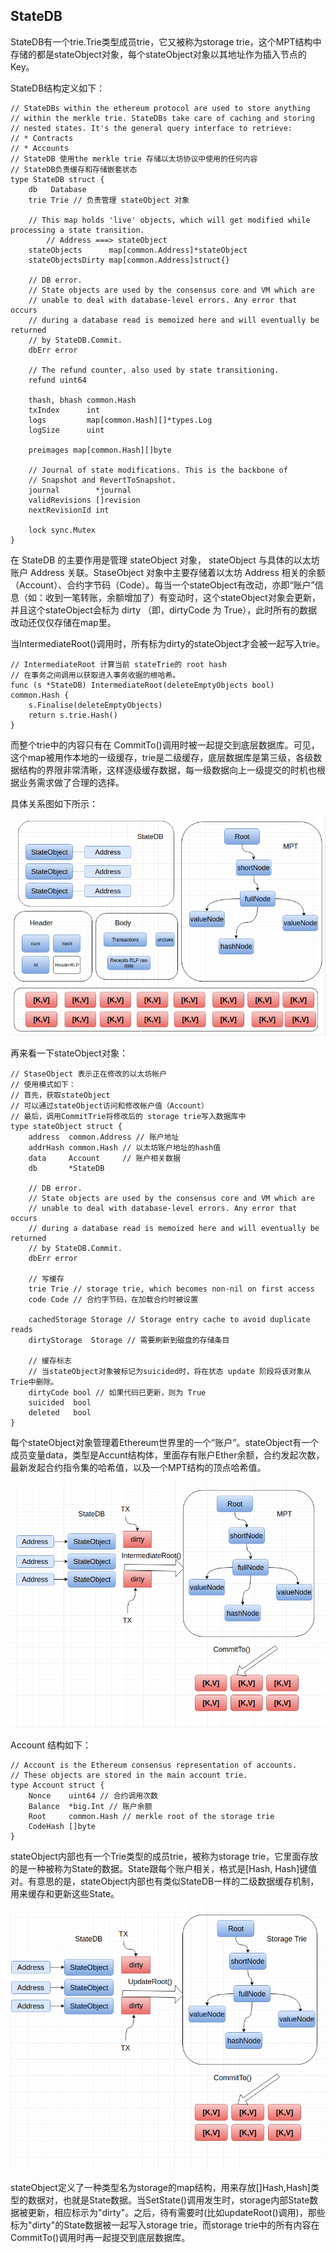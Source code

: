 ##  StateDB

StateDB有一个trie.Trie类型成员trie，它又被称为storage trie，这个MPT结构中存储的都是stateObject对象，每个stateObject对象以其地址作为插入节点的Key。

StateDB结构定义如下：
```
// StateDBs within the ethereum protocol are used to store anything
// within the merkle trie. StateDBs take care of caching and storing
// nested states. It's the general query interface to retrieve:
// * Contracts
// * Accounts
// StateDB 使用the merkle trie 存储以太坊协议中使用的任何内容
// StateDB负责缓存和存储嵌套状态
type StateDB struct {
	db   Database
	trie Trie // 负责管理 stateObject 对象

	// This map holds 'live' objects, which will get modified while processing a state transition.
        // Address ===> stateObject
	stateObjects      map[common.Address]*stateObject
	stateObjectsDirty map[common.Address]struct{}

	// DB error.
	// State objects are used by the consensus core and VM which are
	// unable to deal with database-level errors. Any error that occurs
	// during a database read is memoized here and will eventually be returned
	// by StateDB.Commit.
	dbErr error

	// The refund counter, also used by state transitioning.
	refund uint64

	thash, bhash common.Hash
	txIndex      int
	logs         map[common.Hash][]*types.Log
	logSize      uint

	preimages map[common.Hash][]byte

	// Journal of state modifications. This is the backbone of
	// Snapshot and RevertToSnapshot.
	journal        *journal
	validRevisions []revision
	nextRevisionId int

	lock sync.Mutex
}
```

在 StateDB 的主要作用是管理 stateObject 对象， stateObject 与具体的以太坊账户 Address 关联。StaseObject 对象中主要存储着以太坊 Address 相关的余额（Account）、合约字节码（Code）。每当一个stateObject有改动，亦即“账户”信息（如：收到一笔转账，余额增加了）有变动时，这个stateObject对象会更新，并且这个stateObject会标为 dirty （即，dirtyCode 为 True），此时所有的数据改动还仅仅存储在map里。

当IntermediateRoot()调用时，所有标为dirty的stateObject才会被一起写入trie。

```
// IntermediateRoot 计算当前 stateTrie的 root hash
// 在事务之间调用以获取进入事务收据的根哈希。
func (s *StateDB) IntermediateRoot(deleteEmptyObjects bool) common.Hash {
	s.Finalise(deleteEmptyObjects)
	return s.trie.Hash()
}
```

而整个trie中的内容只有在 CommitTo()调用时被一起提交到底层数据库。可见，这个map被用作本地的一级缓存，trie是二级缓存，底层数据库是第三级，各级数据结构的界限非常清晰，这样逐级缓存数据，每一级数据向上一级提交的时机也根据业务需求做了合理的选择。

具体关系图如下所示：

![](https://github.com/xianfeng92/ethereum-code-analysis/blob/master/images/EthDBStructure.png)


再来看一下stateObject对象：

```
// StaseObject 表示正在修改的以太坊帐户
// 使用模式如下：
// 首先，获取stateObject
// 可以通过stateObject访问和修改帐户值（Account）
// 最后，调用CommitTrie将修改后的 storage trie写入数据库中
type stateObject struct {
	address  common.Address // 账户地址
	addrHash common.Hash // 以太坊账户地址的hash值
	data     Account     // 账户相关数据
	db       *StateDB

	// DB error.
	// State objects are used by the consensus core and VM which are
	// unable to deal with database-level errors. Any error that occurs
	// during a database read is memoized here and will eventually be returned
	// by StateDB.Commit.
	dbErr error

	// 写缓存
	trie Trie // storage trie, which becomes non-nil on first access
	code Code // 合约字节码，在加载合约时被设置

	cachedStorage Storage // Storage entry cache to avoid duplicate reads
	dirtyStorage  Storage // 需要刷新到磁盘的存储条目

	// 缓存标志
	// 当stateObject对象被标记为suicided时，将在状态 update 阶段将该对象从Trie中删除。
	dirtyCode bool // 如果代码已更新，则为 True
	suicided  bool
	deleted   bool
}

```
每个stateObject对象管理着Ethereum世界里的一个“账户”。stateObject有一个成员变量data，类型是Accunt结构体，里面存有账户Ether余额，合约发起次数，最新发起合约指令集的哈希值，以及一个MPT结构的顶点哈希值。

![](https://github.com/xianfeng92/ethereum-code-analysis/blob/master/images/EthStateDB.png)

Account 结构如下：
```
// Account is the Ethereum consensus representation of accounts.
// These objects are stored in the main account trie.
type Account struct {
	Nonce    uint64 // 合约调用次数
	Balance  *big.Int // 账户余额
	Root     common.Hash // merkle root of the storage trie
	CodeHash []byte
}
```

stateObject内部也有一个Trie类型的成员trie，被称为storage trie，它里面存放的是一种被称为State的数据。State跟每个账户相关，格式是[Hash, Hash]键值对。有意思的是，stateObject内部也有类似StateDB一样的二级数据缓存机制，用来缓存和更新这些State。

![](https://github.com/xianfeng92/ethereum-code-analysis/blob/master/images/StateObject.png)

stateObject定义了一种类型名为storage的map结构，用来存放[]Hash,Hash]类型的数据对，也就是State数据。当SetState()调用发生时，storage内部State数据被更新，相应标示为"dirty"。之后，待有需要时(比如updateRoot()调用)，那些标为"dirty"的State数据被一起写入storage trie，而storage trie中的所有内容在CommitTo()调用时再一起提交到底层数据库。





















